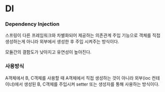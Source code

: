 # DI

### Dependency Injection

스프링이 다른 프레임워크와 차별화되어 제공하는 의존관계 주입 기능으로 객체를 직접 생성하는게 아니라 외부에서 생성한 후 주입 시켜주는 방식이다.

모듈간의 결함도가 낮아지고 유연성이 높아진다.

### 사용방식

A객체에서 B, C객체를 사용할 때 A객체에서 직접 생성하는 것이 아니라 외부(ioc 컨테이너)에서 생성된 B, C객체를 주입시켜 setter 또는 생성자를 통해 사용하는 방식이다.